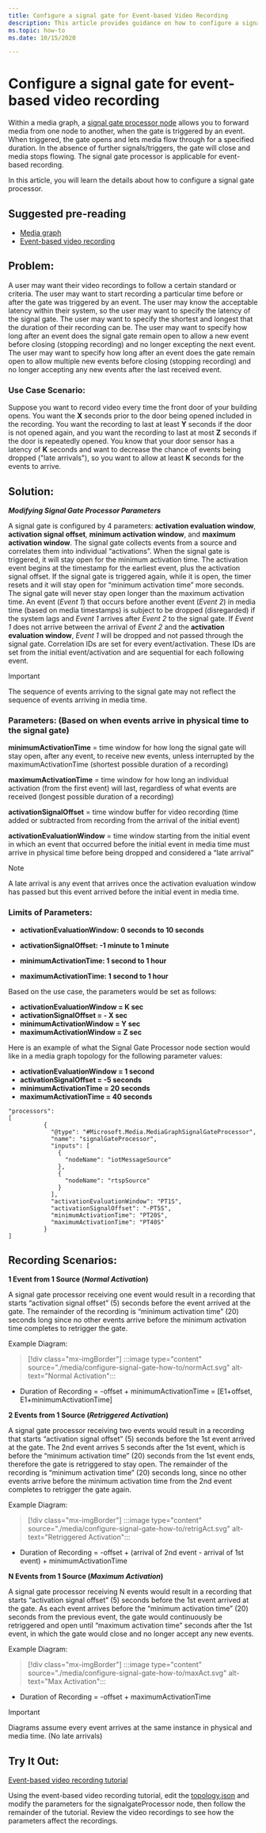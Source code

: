 ```yaml
---
title: Configure a signal gate for Event-based Video Recording
description: This article provides guidance on how to configure a signal gate in a media graph.
ms.topic: how-to
ms.date: 10/15/2020

---
```


# Configure a signal gate for event-based video recording

Within a media graph, a [signal gate processor node](media-graph-concept.md#signal-gate-processor) allows you to forward media from one node to another, when the gate is triggered by an event. When triggered, the gate opens and lets media flow through for a specified duration. In the absence of further signals/triggers, the gate will close and media stops flowing. The signal gate processor is applicable for event-based recording.

In this article, you will learn the details about how to configure a signal gate processor.

## Suggested pre-reading
-	[Media graph](media-graph-concept.md)
-	[Event-based video recording](event-based-video-recording-concept.md)


## Problem:
 A user may want their video recordings to follow a certain standard or criteria. The user may want to start recording a particular time before or after the gate was triggered by an event. The user may know the acceptable latency within their system, so the user may want to specify the latency of the signal gate. The user may want to specify the shortest and longest that the duration of their recording can be. The user may want to specify how long after an event does the signal gate remain open to allow a new event before closing (stopping recording) and no longer excepting the next event. The user may want to specify how long after an event does the gate remain open to allow multiple new events before closing (stopping recording) and no longer accepting any new events after the last received event.
 
### Use Case Scenario:
Suppose you want to record video every time the front door of your building opens. You want the **X** seconds prior to the door being opened included in the recording. You want the recording to last at least **Y** seconds if the door is not opened again, and you want the recording to last at most **Z** seconds if the door is repeatedly opened. You know that your door sensor has a latency of **K** seconds and want to decrease the chance of events being dropped ("late arrivals"), so you want to allow at least **K** seconds for the events to arrive.


## Solution:

***Modifying Signal Gate Processor Parameters***

A signal gate is configured by 4 parameters: **activation evaluation window**, **activation signal offset**, **minimum activation window**, and **maximum activation window**. The signal gate collects events from a source and correlates them into individual “activations”. When the signal gate is triggered, it will stay open for the minimum activation time. The activation event begins at the timestamp for the earliest event, plus the activation signal offset. If the signal gate is triggered again, while it is open, the timer resets and it will stay open for “minimum activation time” more seconds. The signal gate will never stay open longer than the maximum activation time. An event (*Event 1*) that occurs before another event (*Event 2*) in media time (based on media timestamps) is subject to be dropped (disregarded) if the system lags and *Event 1* arrives after *Event 2* to the signal gate. If *Event 1* does not arrive between the arrival of *Event 2* and the **activation evaluation window**, *Event 1* will be dropped and not passed through the signal gate. Correlation IDs are set for every event/activation. These IDs are set from the initial event/activation and are sequential for each following event.

> [!IMPORTANT]
> The sequence of events arriving to the signal gate may not reflect the sequence of events arriving in media time.


### Parameters: (Based on when events arrive in physical time to the signal gate)

**minimumActivationTime** = time window for how long the signal gate will stay open, after any event, to receive new events, unless interrupted by the maximumActivationTime (shortest possible duration of a recording)

**maximumActivationTime** = time window for how long an individual activation (from the first event) will last, regardless of what events are received (longest possible duration of a recording)

**activationSignalOffset** = time window buffer for video recording (time added or subtracted from recording from the arrival of the initial event)

**activationEvaluationWindow** = time window starting from the initial event in which an event that occurred before the initial event in media time must arrive in physical time before being dropped and considered a “late arrival”

> [!NOTE]
> A late arrival is any event that arrives once the activation evaluation window has passed but this event arrived before the initial event in media time.

### Limits of Parameters:

* **activationEvaluationWindow: 0 seconds to 10 seconds**

* **activationSignalOffset: -1 minute to 1 minute**

* **minimumActivationTime: 1 second to 1 hour**

* **maximumActivationTime: 1 second to 1 hour**


Based on the use case, the parameters would be set as follows:

* **activationEvaluationWindow = K sec**
* **activationSignalOffset = - X sec**
* **minimumActivationWindow = Y sec**
* **maximumActivationWindow = Z sec**


Here is an example of what the Signal Gate Processor node section would like in a media graph topology for the following parameter values:
* **activationEvaluationWindow = 1 second**
* **activationSignalOffset = -5 seconds**
* **minimumActivationTime = 20 seconds**
* **maximumActivationTime = 40 seconds**


```
"processors":              
[
	      {
	        "@type": "#Microsoft.Media.MediaGraphSignalGateProcessor",
	        "name": "signalGateProcessor",
	        "inputs": [
	          {
	            "nodeName": "iotMessageSource"
	          },
	          {
	            "nodeName": "rtspSource"
	          }
	        ],
	        "activationEvaluationWindow": "PT1S",
	        "activationSignalOffset": "-PT5S",
	        "minimumActivationTime": "PT20S",
	        "maximumActivationTime": "PT40S"
	      }
]
```



## Recording Scenarios:

**1 Event from 1 Source (*Normal Activation*)**

A signal gate processor receiving one event would result in a recording that starts “activation signal offset” (5) seconds before the event arrived at the gate. The remainder of the recording is “minimum activation time” (20) seconds long since no other events arrive before the minimum activation time completes to retrigger the gate.

Example Diagram:
> [!div class="mx-imgBorder"]
> :::image type="content" source="./media/configure-signal-gate-how-to/normAct.svg" alt-text="Normal Activation":::

* Duration of Recording = -offset + minimumActivationTime = [E1+offset, E1+minimumActivationTime]


**2 Events from 1 Source (*Retriggered Activation*)**

A signal gate processor receiving two events would result in a recording that starts “activation signal offset” (5) seconds before the 1st event arrived at the gate. The 2nd event arrives 5 seconds after the 1st event, which is before the “minimum activation time” (20) seconds from the 1st event ends, therefore the gate is retriggered to stay open. The remainder of the recording is “minimum activation time” (20) seconds long, since no other events arrive before the minimum activation time from the 2nd event completes to retrigger the gate again.

Example Diagram:
> [!div class="mx-imgBorder"]
> :::image type="content" source="./media/configure-signal-gate-how-to/retrigAct.svg" alt-text="Retriggered Activation":::

* Duration of Recording = -offset + (arrival of 2nd event - arrival of 1st event) + minimumActivationTime


**N Events from 1 Source (*Maximum Activation*)**

A signal gate processor receiving N events would result in a recording that starts “activation signal offset” (5) seconds before the 1st event arrived at the gate. As each event arrives before the “minimum activation time” (20) seconds from the previous event, the gate would continuously be retriggered and open until “maximum activation time” seconds after the 1st event, in which the gate would close and no longer accept any new events.

Example Diagram:
> [!div class="mx-imgBorder"]
> :::image type="content" source="./media/configure-signal-gate-how-to/maxAct.svg" alt-text="Max Activation":::
 
* Duration of Recording = -offset + maximumActivationTime

> [!IMPORTANT]
> Diagrams assume every event arrives at the same instance in physical and media time. (No late arrivals)


## Try It Out:

[Event-based video recording tutorial](event-based-video-recording-tutorial.md)

Using the event-based video recording tutorial, edit the [topology.json](https://raw.githubusercontent.com/Azure/live-video-analytics/master/MediaGraph/topologies/evr-hubMessage-assets/topology.json) and modify the parameters for the signalgateProcessor node, then follow the remainder of the tutorial. Review the video recordings to see how the parameters affect the recordings.



